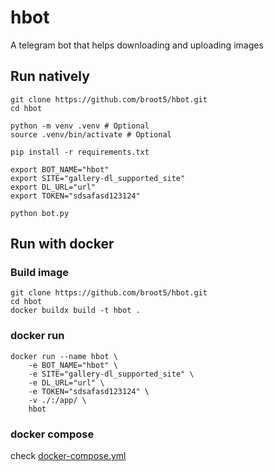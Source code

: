 # hbot
A telegram bot that helps downloading and uploading images

## Run natively
```console
git clone https://github.com/broot5/hbot.git
cd hbot

python -m venv .venv # Optional
source .venv/bin/activate # Optional

pip install -r requirements.txt

export BOT_NAME="hbot"
export SITE="gallery-dl_supported_site"
export DL_URL="url"
export TOKEN="sdsafasd123124"

python bot.py
```

## Run with docker
### Build image
```console
git clone https://github.com/broot5/hbot.git
cd hbot
docker buildx build -t hbot .
```

### docker run
```console
docker run --name hbot \
    -e BOT_NAME="hbot" \
    -e SITE="gallery-dl_supported_site" \
    -e DL_URL="url" \
    -e TOKEN="sdsafasd123124" \
    -v ./:/app/ \
    hbot
```

### docker compose
check [docker-compose.yml](./docker-compose.yml)
